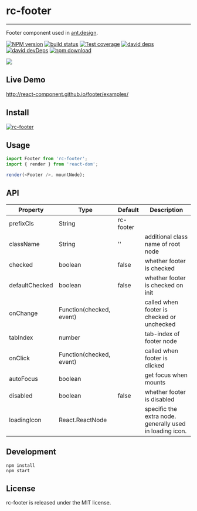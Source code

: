 # rc-footer

---

Footer component used in [ant.design](https://ant.design).

[![NPM version][npm-image]][npm-url]
[![build status][travis-image]][travis-url]
[![Test coverage][coveralls-image]][coveralls-url]
[![david deps][david-image]][david-url]
[![david devDeps][david-dev-image]][david-dev-url]
[![npm download][download-image]][download-url]

[npm-image]: http://img.shields.io/npm/v/rc-footer.svg?style=flat-square
[npm-url]: http://npmjs.org/package/rc-footer
[travis-image]: https://img.shields.io/travis/react-component/footer.svg?style=flat-square
[travis-url]: https://travis-ci.org/react-component/footer
[coveralls-image]: https://img.shields.io/coveralls/react-component/footer.svg?style=flat-square
[coveralls-url]: https://coveralls.io/r/react-component/footer?branch=master
[david-image]: https://david-dm.org/react-component/footer/status.svg?style=flat-square
[david-dev-url]: https://david-dm.org/react-component/footer?type=dev
[david-dev-image]: https://david-dm.org/react-component/footer/dev-status.svg?style=flat-square
[david-url]: https://david-dm.org/react-component/footer
[download-image]: https://img.shields.io/npm/dm/rc-footer.svg?style=flat-square
[download-url]: https://npmjs.org/package/rc-footer

![](https://gw.alipayobjects.com/zos/antfincdn/z4ie3X8x6u/1cb23945-ec67-45a3-b521-f8da62e12255.png)

## Live Demo

http://react-component.github.io/footer/examples/

## Install

[![rc-footer](https://nodei.co/npm/rc-footer.png)](https://npmjs.org/package/rc-footer)

## Usage

```js
import Footer from 'rc-footer';
import { render } from 'react-dom';

render(<Footer />, mountNode);
```

## API

| Property       | Type                     | Default   | Description                                              |
| -------------- | ------------------------ | --------- | -------------------------------------------------------- |
| prefixCls      | String                   | rc-footer |                                                          |
| className      | String                   | ''        | additional class name of root node                       |
| checked        | boolean                  | false     | whether footer is checked                                |
| defaultChecked | boolean                  | false     | whether footer is checked on init                        |
| onChange       | Function(checked, event) |           | called when footer is checked or unchecked               |
| tabIndex       | number                   |           | tab-index of footer node                                 |
| onClick        | Function(checked, event) |           | called when footer is clicked                            |
| autoFocus      | boolean                  |           | get focus when mounts                                    |
| disabled       | boolean                  | false     | whether footer is disabled                               |
| loadingIcon    | React.ReactNode          |           | specific the extra node. generally used in loading icon. |

## Development

```
npm install
npm start
```

## License

rc-footer is released under the MIT license.
